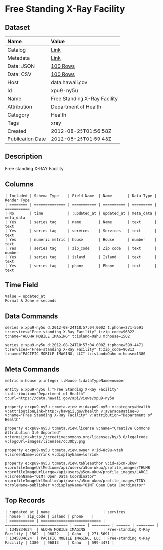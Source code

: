 # Free Standing X-Ray Facility

## Dataset

| Name | Value |
| :--- | :---- |
| Catalog | [Link](https://catalog.data.gov/dataset/free-standing-x-ray-facility-2425f) |
| Metadata | [Link](https://data.hawaii.gov/api/views/xpu9-ny5u) |
| Data: JSON | [100 Rows](https://data.hawaii.gov/api/views/xpu9-ny5u/rows.json?max_rows=100) |
| Data: CSV | [100 Rows](https://data.hawaii.gov/api/views/xpu9-ny5u/rows.csv?max_rows=100) |
| Host | data.hawaii.gov |
| Id | xpu9-ny5u |
| Name | Free Standing X-Ray Facility |
| Attribution | Department of Health |
| Category | Health |
| Tags | xray |
| Created | 2012-08-25T01:56:58Z |
| Publication Date | 2012-08-25T01:59:43Z |

## Description

Free standing X-RAY Facility

## Columns

```ls
| Included | Schema Type    | Field Name  | Name       | Data Type | Render Type |
| ======== | ============== | =========== | ========== | ========= | =========== |
| No       | time           | :updated_at | updated_at | meta_data | meta_data   |
| Yes      | series tag     | name        | Name       | text      | text        |
| Yes      | series tag     | services    | Services   | text      | text        |
| Yes      | numeric metric | house       | House      | number    | text        |
| Yes      | series tag     | zip_code    | Zip code   | text      | number      |
| Yes      | series tag     | island      | Island     | text      | text        |
| Yes      | series tag     | phone       | Phone      | text      | text        |
```

## Time Field

```ls
Value = updated_at
Format & Zone = seconds
```

## Data Commands

```ls
series e:xpu9-ny5u d:2012-08-24T18:57:04.000Z t:phone=271-5691 t:services="Free-standing X-Ray Facility" t:zip_code=96822 t:name="ALOHA MOBILE IMAGING" t:island=Oahu m:house=1502

series e:xpu9-ny5u d:2012-08-24T18:57:04.000Z t:phone=599-4471 t:services="Free-standing X-Ray Facility" t:zip_code=96813 t:name="PACIFIC MOBILE IMAGING, LLC" t:island=Oahu m:house=1380
```

## Meta Commands

```ls
metric m:house p:integer l:House t:dataTypeName=number

entity e:xpu9-ny5u l:"Free Standing X-Ray Facility" t:attribution="Department of Health" t:url=https://data.hawaii.gov/api/views/xpu9-ny5u

property e:xpu9-ny5u t:meta.view v:id=xpu9-ny5u v:category=Health v:attributionLink=http://hawaii.gov/health v:averageRating=0 v:name="Free Standing X-Ray Facility" v:attribution="Department of Health"

property e:xpu9-ny5u t:meta.view.license v:name="Creative Commons Attribution 3.0 Unported" v:termsLink=http://creativecommons.org/licenses/by/3.0/legalcode v:logoUrl=images/licenses/cc30by.png

property e:xpu9-ny5u t:meta.view.owner v:id=8c9u-vteh v:screenName=lorrink v:displayName=lorrink

property e:xpu9-ny5u t:meta.view.tableauthor v:id=a5cm-ukuw v:profileImageUrlMedium=/api/users/a5cm-ukuw/profile_images/THUMB v:profileImageUrlLarge=/api/users/a5cm-ukuw/profile_images/LARGE v:screenName="OIMT Open Data Coordinator" v:profileImageUrlSmall=/api/users/a5cm-ukuw/profile_images/TINY v:roleName=publisher v:displayName="OIMT Open Data Coordinator"
```

## Top Records

```ls
| :updated_at | name                        | services                     | house | zip_code | island | phone    | 
| =========== | =========================== | ============================ | ===== | ======== | ====== | ======== | 
| 1345834624  | ALOHA MOBILE IMAGING        | Free-standing X-Ray Facility | 1502  | 96822    | Oahu   | 271-5691 | 
| 1345834624  | PACIFIC MOBILE IMAGING, LLC | Free-standing X-Ray Facility | 1380  | 96813    | Oahu   | 599-4471 | 
```